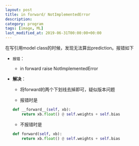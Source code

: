 ```yaml
---
layout: post
title: in forward/ NotImplementedError
description: 
category: program
tags: [image, ML]
last_modified_at: 2019-06-31T00:00:00+00:00
---
```



在写引用model class的时候，发现无法算出prediction。报错如下

- `报错`：

    - in forward raise NotImplementedError

- __解决__：

    - 将forward的两个下划线去掉即可，疑似版本问题

    - 报错时是
    ```py
    def __forward__(self, xb):
        return xb.float() @ self.weights + self.bias
    ```

    - 不报错时是
    ```py
    def forward(self, xb):
        return xb.float() @ self.weights + self.bias
    ```
